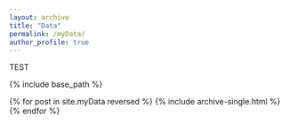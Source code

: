 ```yaml
---
layout: archive
title: "Data"
permalink: /myData/
author_profile: true
---
```


TEST

{% include base_path %}

{% for post in site.myData reversed %}
  {% include archive-single.html %}
{% endfor %}
